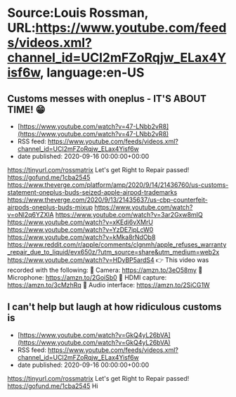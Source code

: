 # Source:Louis Rossman, URL:https://www.youtube.com/feeds/videos.xml?channel_id=UCl2mFZoRqjw_ELax4Yisf6w, language:en-US

## Customs messes with oneplus - IT'S ABOUT TIME! 😁
 - [https://www.youtube.com/watch?v=47-LNbb2vR8](https://www.youtube.com/watch?v=47-LNbb2vR8)
 - RSS feed: https://www.youtube.com/feeds/videos.xml?channel_id=UCl2mFZoRqjw_ELax4Yisf6w
 - date published: 2020-09-16 00:00:00+00:00

https://tinyurl.com/rossmatrix
Let's get Right to Repair passed! https://gofund.me/1cba2545
https://www.theverge.com/platform/amp/2020/9/14/21436760/us-customs-statement-oneplus-buds-seized-apple-airpod-trademarks
https://www.theverge.com/2020/9/13/21435637/us-cbp-counterfeit-airpods-oneplus-buds-mixup
https://www.youtube.com/watch?v=oNl2q6YZXlA
https://www.youtube.com/watch?v=3ar2Gxw8mIQ
https://www.youtube.com/watch?v=xKEdi6vXMrU
https://www.youtube.com/watch?v=YzDE7ipLcW0
https://www.youtube.com/watch?v=kMka8rNdOb8
https://www.reddit.com/r/apple/comments/clgnmh/apple_refuses_warranty_repair_due_to_liquid/evx650z/?utm_source=share&utm_medium=web2x
https://www.youtube.com/watch?v=HDyBP5ardS4
👉 This video was recorded with the following:
🔵 Camera: https://amzn.to/3eO58my
🔵 Microphone: https://amzn.to/2GoiSb0
🔵 HDMI capture: https://amzn.to/3cMzhRq
🔵 Audio interface: https://amzn.to/2SiCG1W

## I can't help but laugh at how ridiculous customs is
 - [https://www.youtube.com/watch?v=GkQ4yL26bVA](https://www.youtube.com/watch?v=GkQ4yL26bVA)
 - RSS feed: https://www.youtube.com/feeds/videos.xml?channel_id=UCl2mFZoRqjw_ELax4Yisf6w
 - date published: 2020-09-16 00:00:00+00:00

https://tinyurl.com/rossmatrix
Let's get Right to Repair passed! https://gofund.me/1cba2545
Hi

